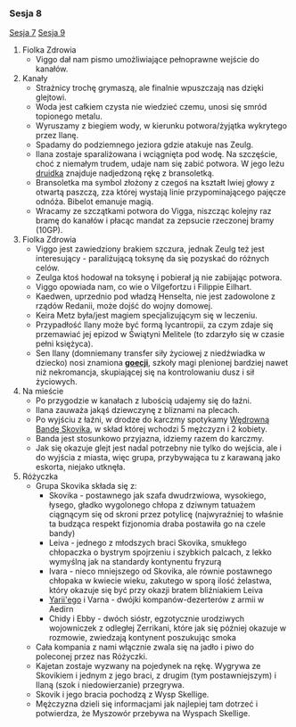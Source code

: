 ### Sesja 8
[Sesja 7](#sesja-7) [Sesja 9](#sesja-9)
1. Fiolka Zdrowia
    - Viggo dał nam pismo umożliwiające pełnoprawne wejście do kanałów.
2. Kanały
    - Strażnicy trochę grymaszą, ale finalnie wpuszczają nas dzięki glejtowi.
    - Woda jest całkiem czysta nie wiedzieć czemu, unosi się smród topionego metalu.
    - Wyruszamy z biegiem wody, w kierunku potwora/żyjątka wykrytego przez Ilanę.
    - Spadamy do podziemnego jeziora gdzie atakuje nas Zeulg.
    - Ilana zostaje sparaliżowana i wciągnięta pod wodę. Na szczęście, choć z niemałym trudem, udaje nam się zabić potwora. W jego leżu [druidka](Ilana) znajduje nadjedzoną rękę z bransoletką. 
    - Bransoletka ma symbol złożony z czegoś na kształt lwiej głowy z otwartą paszczą, zza której wystają linie przypominającego pajęcze odnóża. Bibelot emanuje magią.
    - Wracamy ze szczątkami potwora do Vigga, niszcząc kolejny raz bramę do kanałów i płacąc mandat za zepsucie rzeczonej bramy (10GP).
3. Fiolka Zdrowia
    - Viggo jest zawiedziony brakiem szczura, jednak Zeulg też jest interesujący - paraliżującą toksynę da się pozyskać do różnych celów.
    - Zeulga ktoś hodował na toksynę i pobierał ją nie zabijając potwora.
    - Viggo opowiada nam, co wie o Vilgefortzu i Filippie Eilhart.
    - Kaedwen, uprzednio pod władzą Henselta, nie jest zadowolone z rządów Redanii, może dojść do wojny domowej.
    - Keira Metz była/jest magiem specjalizującym się w leczeniu.
    - Przypadłość Ilany może być formą lycantropii, za czym zdaje się przemawiać jej epizod w Świątyni Melitele (to zdarzyło się w czasie pełni księżyca).
    - Sen Ilany (domniemany transfer siły życiowej z niedźwiadka w dziecko) nosi znamiona [**goecji**](Goecja), szkoły magi plenionej bardziej nawet niż nekromancja, skupiającej się na kontrolowaniu dusz i sił życiowych.
4. Na mieście
    - Po przygodzie w kanałach z lubością udajemy się do łaźni.
    - Ilana zauważa jakąś dziewczynę z bliznami na plecach.
    - Po wyjściu z łaźni, w drodze do karczmy spotykamy [Wędrowną Bandę Skovika](#p_wedrowna_banda_skovika), w skład której wchodzi 5 mężczyzn i 2 kobiety.
    - Banda jest stosunkowo przyjazna, idziemy razem do karczmy.
    - Jak się okazuje glejt jest nadal potrzebny nie tylko do wejścia, ale i do wyjścia z miasta, więc grupa, przybywająca tu z karawaną jako eskorta, niejako utknęła.
5. Różyczka
    - Grupa Skovika składa się z:
        - Skovika - postawnego jak szafa dwudrzwiowa, wysokiego, łysego, gładko wygolonego chłopa z dziwnym tatuażem ciągnącym się od skroni przez potylicę (najwyraźniej to właśnie ta budząca respekt fizjonomia draba postawiła go na czele bandy)
        - Leiva - jednego z młodszych braci Skovika, smukłego chłopaczka o bystrym spojrzeniu i szybkich palcach, z lekko wymyślną jak na standardy kontynentu fryzurą
        - Ivara - nieco mniejszego od Skovika, ale równie postawnego chłopaka w kwiecie wieku, zakutego w sporą ilość żelastwa, który okazuje się być przy okazji bratem bliźniakiem Leiva
        - [Yarii'ego](Yarii) i Varna - dwójki kompanów-dezerterów z armii w Aedirn
        - Chidy i Ebby - dwóch sióstr, egzotycznie urodziwych wojowniczek z odległej Zerrikani, które jak się później okazuje w rozmowie, zwiedzają kontynent poszukując smoka
    - Cała kompania z nami włącznie zwala się na jadło i piwo do poleconej przez nas Różyczki.
    - Kajetan zostaje wyzwany na pojedynek na rękę. Wygrywa ze Skovikiem i jednym z jego braci, z drugim (tym postawniejszym) i Ilaną (szok i niedowierzanie) przegrywa.
    - Skovik i jego bracia pochodzą z Wysp Skellige. 
    - Mężczyzna dzieli się informacjami jak najlepiej tam dotrzeć i potwierdza, że Myszowór przebywa na Wyspach Skellige.